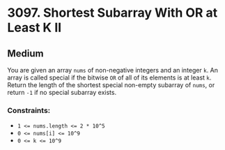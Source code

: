 # 3097. Shortest Subarray With OR at Least K II

## Medium

You are given an array `nums` of non-negative integers and an integer `k`. An array is called special if the bitwise
`OR` of all of its elements is at least `k`. Return the length of the shortest special non-empty subarray of `nums`, or
return `-1` if no special subarray exists.

### Constraints:

- `1 <= nums.length <= 2 * 10^5`
- `0 <= nums[i] <= 10^9`
- `0 <= k <= 10^9`
